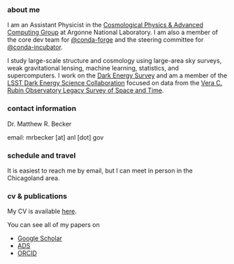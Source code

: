 ### about me

I am an Assistant Physicist in the [Cosmological Physics & Advanced Computing Group](https://press3.mcs.anl.gov/cpac/) at Argonne National Laboratory. I am also a member of the core dev team for [@conda-forge](https://github.com/conda-forge) and the steering committee for [@conda-incubator](https://github.com/conda-incubator).

I study large-scale structure and cosmology using large-area sky surveys, weak gravitational lensing, machine learning, statistics, and supercomputers. I work on the [Dark Energy Survey](http://www.darkenergysurvey.org/) and am a member of the [LSST Dark Energy Science Collaboration](http://www.lsst-desc.org/) focused on data from the [Vera C. Rubin Observatory Legacy Survey of Space and Time](https://www.lsst.org/).

### contact information

Dr. Matthew R. Becker

email: mrbecker [at] anl [dot] gov

### schedule and travel

It is easiest to reach me by email, but I can meet in person in the Chicagoland area.

### cv & publications

My CV is available [here](https://beckermr.github.io/images/cvpubs.pdf).

You can see all of my papers on

  - [Google Scholar](https://scholar.google.com/citations?hl=en&user=IvmGG7gAAAAJ&view_op=list_works&sortby=pubdate)
  - [ADS](https://ui.adsabs.harvard.edu/search/q=orcid%3A0000-0001-7774-2246&sort=date+desc)
  - [ORCID](https://orcid.org/0000-0001-7774-2246)
